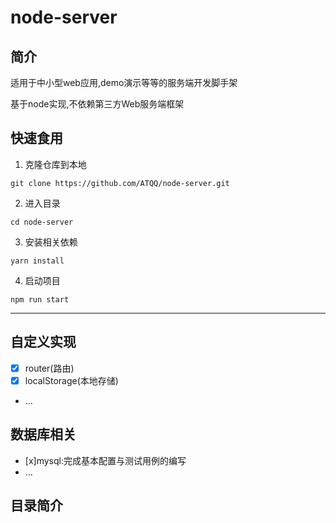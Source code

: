 # node-server

## 简介
适用于中小型web应用,demo演示等等的服务端开发脚手架

基于node实现,不依赖第三方Web服务端框架

## 快速食用
1. 克隆仓库到本地
```git
git clone https://github.com/ATQQ/node-server.git
```

2. 进入目录
```shell
cd node-server
```

3. 安装相关依赖
```npm
yarn install
```

4. 启动项目
```npm
npm run start
```
---

## 自定义实现
* [x] router(路由)
* [x] localStorage(本地存储)
* ...

## 数据库相关
* [x]mysql:完成基本配置与测试用例的编写
* ...

## 目录简介

```text

```
